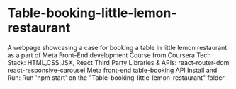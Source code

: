 # Table-booking-little-lemon-restaurant
A webpage showcasing a case for booking a table in little lemon restaurant as a part of Meta Front-End development Course from Coursera
Tech Stack: HTML,CSS,JSX, React
Third Party Libraries & APIs:
react-router-dom
react-responsive-carousel
Meta front-end table-booking API
Install and Run:
Run 'npm start' on the "Table-booking-little-lemon-restaurant" folder
